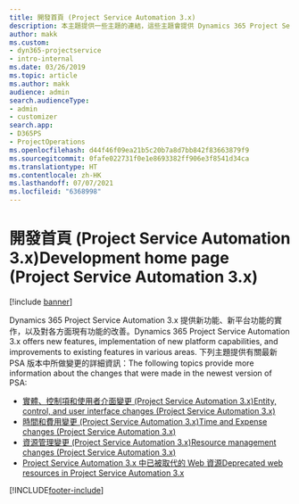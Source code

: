 ```yaml
---
title: 開發首頁 (Project Service Automation 3.x)
description: 本主題提供一些主題的連結，這些主題會提供 Dynamics 365 Project Service Automation (PSA) 3.x 版的開發詳細資訊。
author: makk
ms.custom:
- dyn365-projectservice
- intro-internal
ms.date: 03/26/2019
ms.topic: article
ms.author: makk
audience: admin
search.audienceType:
- admin
- customizer
search.app:
- D365PS
- ProjectOperations
ms.openlocfilehash: d44f46f09ea21b5c20b7a8d7bb842f83663879f9
ms.sourcegitcommit: 0fafe022731f0e1e8693382ff906e3f8541d34ca
ms.translationtype: HT
ms.contentlocale: zh-HK
ms.lasthandoff: 07/07/2021
ms.locfileid: "6368998"
---
```

# <a name="development-home-page-project-service-automation-3x"></a><span data-ttu-id="07126-103">開發首頁 (Project Service Automation 3.x)</span><span class="sxs-lookup"><span data-stu-id="07126-103">Development home page (Project Service Automation 3.x)</span></span>

[!include [banner](../../includes/psa-now-project-operations.md)]

<span data-ttu-id="07126-104">Dynamics 365 Project Service Automation 3.x 提供新功能、新平台功能的實作，以及對各方面現有功能的改善。</span><span class="sxs-lookup"><span data-stu-id="07126-104">Dynamics 365 Project Service Automation 3.x offers new features, implementation of new platform capabilities, and improvements to existing features in various areas.</span></span> <span data-ttu-id="07126-105">下列主題提供有關最新 PSA 版本中所做變更的詳細資訊：</span><span class="sxs-lookup"><span data-stu-id="07126-105">The following topics provide more information about the changes that were made in the newest version of PSA:</span></span>

- [<span data-ttu-id="07126-106">實體、控制項和使用者介面變更 (Project Service Automation 3.x)</span><span class="sxs-lookup"><span data-stu-id="07126-106">Entity, control, and user interface changes (Project Service Automation 3.x)</span></span>](../developer-guides/entity-changes-v3.x.md)
- [<span data-ttu-id="07126-107">時間和費用變更 (Project Service Automation 3.x)</span><span class="sxs-lookup"><span data-stu-id="07126-107">Time and Expense changes (Project Service Automation 3.x)</span></span>](../developer-guides/time-expense-changes-v3.x.md)
- [<span data-ttu-id="07126-108">資源管理變更 (Project Service Automation 3.x)</span><span class="sxs-lookup"><span data-stu-id="07126-108">Resource management changes (Project Service Automation 3.x)</span></span>](../developer-guides/resource-management-changes-v3.x.md)
- [<span data-ttu-id="07126-109">Project Service Automation 3.x 中已被取代的 Web 資源</span><span class="sxs-lookup"><span data-stu-id="07126-109">Deprecated web resources in Project Service Automation 3.x</span></span>](../developer-guides/web-resources-deprecated-v3.x.md)


[!INCLUDE[footer-include](../../includes/footer-banner.md)]